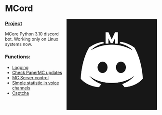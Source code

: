 # MCord

<img src="https://raw.githubusercontent.com/mcore-server/MCord/master/assets/logo.png" alt="MCore" style="width:300px;" align="right"/>

### [Project](https://github.com/orgs/mcore-server/projects/3/)

MCore Python 3.10 discord bot.
Working only on Linux systems now.

### Functions:
- [Logging](https://github.com/mcore-server/MCord/blob/master/cogs/discord_logging.py)
- [Check PaperMC updates](https://github.com/mcore-server/MCord/blob/master/cogs/paper_updates.py)
- [MC Server control](https://github.com/mcore-server/MCord/blob/master/cogs/server_control.py)
- [Simple statistic in voice channels](https://github.com/mcore-server/MCord/blob/master/cogs/statistic.py)
- [Captcha](https://github.com/mcore-server/MCord/blob/master/mcaptcha.py)
